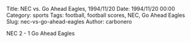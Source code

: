 Title: NEC vs. Go Ahead Eagles, 1994/11/20
Date: 1994/11/20 00:00
Category: sports
Tags: football, football scores, NEC, Go Ahead Eagles
Slug: nec-vs-go-ahead-eagles
Author: carbonero


NEC 2 - 1 Go Ahead Eagles
